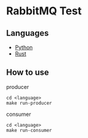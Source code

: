 # RabbitMQ Test
## Languages
* [Python](./python)
* [Rust](./rust)

## How to use

producer
```
cd <language>
make run-producer
```

consumer
```
cd <language>
make run-consumer
```

